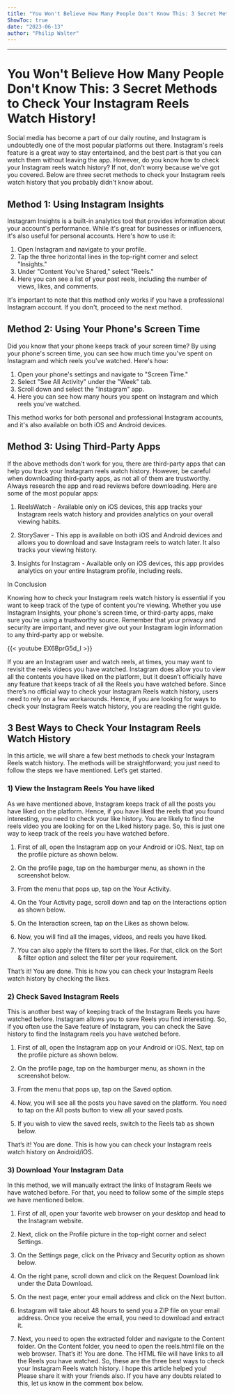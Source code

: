 ```yaml
---
title: "You Won't Believe How Many People Don't Know This: 3 Secret Methods to Check Your Instagram Reels Watch History!"
ShowToc: true 
date: "2023-06-13"
author: "Philip Walter"
---
```

*****
# You Won't Believe How Many People Don't Know This: 3 Secret Methods to Check Your Instagram Reels Watch History!

Social media has become a part of our daily routine, and Instagram is undoubtedly one of the most popular platforms out there. Instagram's reels feature is a great way to stay entertained, and the best part is that you can watch them without leaving the app. However, do you know how to check your Instagram reels watch history? If not, don't worry because we've got you covered. Below are three secret methods to check your Instagram reels watch history that you probably didn't know about.

## Method 1: Using Instagram Insights

Instagram Insights is a built-in analytics tool that provides information about your account's performance. While it's great for businesses or influencers, it's also useful for personal accounts. Here's how to use it:

1. Open Instagram and navigate to your profile.
2. Tap the three horizontal lines in the top-right corner and select "Insights."
3. Under "Content You've Shared," select "Reels."
4. Here you can see a list of your past reels, including the number of views, likes, and comments.

It's important to note that this method only works if you have a professional Instagram account. If you don't, proceed to the next method.

## Method 2: Using Your Phone's Screen Time

Did you know that your phone keeps track of your screen time? By using your phone's screen time, you can see how much time you've spent on Instagram and which reels you've watched. Here's how:

1. Open your phone's settings and navigate to "Screen Time."
2. Select "See All Activity" under the "Week" tab.
3. Scroll down and select the "Instagram" app.
4. Here you can see how many hours you spent on Instagram and which reels you've watched.

This method works for both personal and professional Instagram accounts, and it's also available on both iOS and Android devices.

## Method 3: Using Third-Party Apps

If the above methods don't work for you, there are third-party apps that can help you track your Instagram reels watch history. However, be careful when downloading third-party apps, as not all of them are trustworthy. Always research the app and read reviews before downloading. Here are some of the most popular apps:

1. ReelsWatch - Available only on iOS devices, this app tracks your Instagram reels watch history and provides analytics on your overall viewing habits.

2. StorySaver - This app is available on both iOS and Android devices and allows you to download and save Instagram reels to watch later. It also tracks your viewing history.

3. Insights for Instagram - Available only on iOS devices, this app provides analytics on your entire Instagram profile, including reels.

In Conclusion

Knowing how to check your Instagram reels watch history is essential if you want to keep track of the type of content you're viewing. Whether you use Instagram Insights, your phone's screen time, or third-party apps, make sure you're using a trustworthy source. Remember that your privacy and security are important, and never give out your Instagram login information to any third-party app or website.

{{< youtube EX6BprG5d_I >}} 



If you are an Instagram user and watch reels, at times, you may want to revisit the reels videos you have watched. Instagram does allow you to view all the contents you have liked on the platform, but it doesn’t officially have any feature that keeps track of all the Reels you have watched before.
Since there’s no official way to check your Instagram Reels watch history, users need to rely on a few workarounds. Hence, if you are looking for ways to check your Instagram Reels watch history, you are reading the right guide.

 
## 3 Best Ways to Check Your Instagram Reels Watch History


In this article, we will share a few best methods to check your Instagram Reels watch history. The methods will be straightforward; you just need to follow the steps we have mentioned. Let’s get started.

 
### 1) View the Instagram Reels You have liked


As we have mentioned above, Instagram keeps track of all the posts you have liked on the platform. Hence, if you have liked the reels that you found interesting, you need to check your like history. You are likely to find the reels video you are looking for on the Liked history page. So, this is just one way to keep track of the reels you have watched before.
1. First of all, open the Instagram app on your Android or iOS. Next, tap on the profile picture as shown below.

2. On the profile page, tap on the hamburger menu, as shown in the screenshot below.

3. From the menu that pops up, tap on the Your Activity.

4. On the Your Activity page, scroll down and tap on the Interactions option as shown below.

5. On the Interaction screen, tap on the Likes as shown below.

6. Now, you will find all the images, videos, and reels you have liked.

7. You can also apply the filters to sort the likes. For that, click on the Sort & filter option and select the filter per your requirement.

That’s it! You are done. This is how you can check your Instagram Reels watch history by checking the likes.

 
### 2) Check Saved Instagram Reels


This is another best way of keeping track of the Instagram Reels you have watched before. Instagram allows you to save Reels you find interesting. So, if you often use the Save feature of Instagram, you can check the Save history to find the Instagram reels you have watched before.
1. First of all, open the Instagram app on your Android or iOS. Next, tap on the profile picture as shown below.

2. On the profile page, tap on the hamburger menu, as shown in the screenshot below.

3. From the menu that pops up, tap on the Saved option.

4. Now, you will see all the posts you have saved on the platform. You need to tap on the All posts button to view all your saved posts.

5. If you wish to view the saved reels, switch to the Reels tab as shown below.

That’s it! You are done. This is how you can check your Instagram reels watch history on Android/iOS.

 
### 3) Download Your Instagram Data


In this method, we will manually extract the links of Instagram Reels we have watched before. For that, you need to follow some of the simple steps we have mentioned below.
1. First of all, open your favorite web browser on your desktop and head to the Instagram website.
2. Next, click on the Profile picture in the top-right corner and select Settings.

3. On the Settings page, click on the Privacy and Security option as shown below.

4. On the right pane, scroll down and click on the Request Download link under the Data Download.

5. On the next page, enter your email address and click on the Next button.

6. Instagram will take about 48 hours to send you a ZIP file on your email address. Once you receive the email, you need to download and extract it.

7. Next, you need to open the extracted folder and navigate to the Content folder. On the Content folder, you need to open the reels.html file on the web browser.
That’s it! You are done. The HTML file will have links to all the Reels you have watched.
So, these are the three best ways to check your Instagram Reels watch history. I hope this article helped you! Please share it with your friends also. If you have any doubts related to this, let us know in the comment box below.




